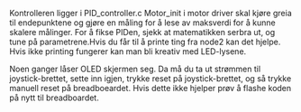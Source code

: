 Kontrolleren ligger i PID_controller.c
Motor_init i motor driver skal kjøre greia til endepunktene og gjøre en måling for å lese av maksverdi
for å kunne skalere målinger.
For å fikse PIDen, sjekk at matematikken serbra ut, og tune på parametrene.Hvis du får til å printe ting fra node2 kan det hjelpe.
Hvis ikke printing fungerer kan man bli kreativ med LED-lysene.

Noen ganger låser OLED skjermen seg. Da må du ta ut strømmen til joystick-brettet, sette inn igjen, trykke reset på joystick-brettet, og så
trykke manuell reset på breadboeardet. Hvis dette ikke hjelper prøv å flashe koden på nytt til breadboardet.